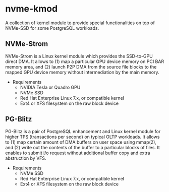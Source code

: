 nvme-kmod
=========
A collection of kernel module to provide special functionalities on top of
NVMe-SSD for some PostgreSQL workloads.

NVMe-Strom
----------
NVMe-Strom is a Linux kernel module which provides the SSD-to-GPU direct DMA.
It allows to (1) map a particular GPU device memory on PCI BAR memory area,
and (2) launch P2P DMA from the source file blocks to the mapped GPU device
memory without intermediation by the main memory.

* Requirements
    * NVIDIA Tesla or Quadro GPU
    * NVMe SSD
    * Red Hat Enterprise Linux 7.x, or compatible kernel
    * Ext4 or XFS filesystem on the raw block device


PG-Blitz
--------
PG-Blitz is a pair of PostgreSQL enhancement and Linux kernel module for
higher TPS (transactions per second) on typical OLTP workloads.
It allows to (1) map certain amount of DMA buffers on user space using mmap(2),
and (2) write out the contents of the buffer to a particular blocks of files.
It enables to submit i/o request without additional buffer copy and extra
abstruction by VFS.

* Requirements
    * NVMe SSD
    * Red Hat Enterprise Linux 7.x, or compatible kernel
    * Ext4 or XFS filesystem on the raw block device

